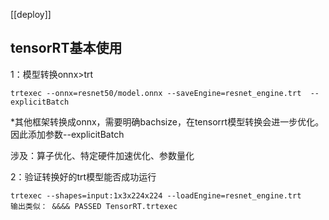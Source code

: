 [[deploy]]

## tensorRT基本使用

1：模型转换onnx>trt

```
trtexec --onnx=resnet50/model.onnx --saveEngine=resnet_engine.trt  --explicitBatch
```

*其他框架转换成onnx，需要明确bachsize，在tensorrt模型转换会进一步优化。因此添加参数--explicitBatch

涉及：算子优化、特定硬件加速优化、参数量化

2：验证转换好的trt模型能否成功运行

```
trtexec --shapes=input:1x3x224x224 --loadEngine=resnet_engine.trt
输出类似： &&&& PASSED TensorRT.trtexec
```


